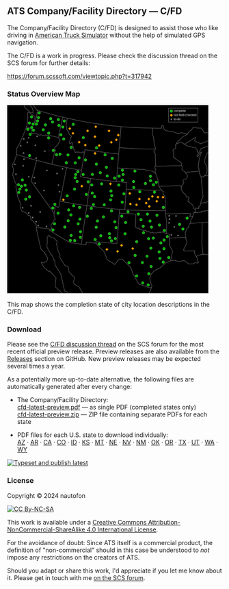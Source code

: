 ## ATS Company/Facility Directory — C/FD

The Company/Facility Directory (C/FD) is designed to assist those who like
driving in [American Truck Simulator](https://americantrucksimulator.com/)
without the help of simulated GPS navigation.

The C/FD is a work in progress. Please check the discussion thread on the
SCS forum for further details:

https://forum.scssoft.com/viewtopic.php?t=317942

### Status Overview Map

<a href="https://github.com/nautofon/cfd/blob/main/status%20map%20C:FD.svg"><img src="https://github.com/nautofon/cfd/raw/main/status%20map%20C%3AFD.svg?sanitize=true" height="440" alt="Status map C/FD" /></a>

This map shows the completion state of city location descriptions in the C/FD.

### Download

Please see the [C/FD discussion thread](https://forum.scssoft.com/viewtopic.php?t=317942)
on the SCS forum for the most recent official preview release.
Preview releases are also available from the
[Releases](https://github.com/nautofon/cfd/releases) section on GitHub.
New preview releases may be expected several times a year.

As a potentially more up-to-date alternative, the following files are automatically generated after every change:

* The Company/Facility Directory:  
    [cfd-latest-preview.pdf](https://nautofon.github.io/cfd/cfd-latest-preview.pdf)
    — as single PDF (completed states only)  
    [cfd-latest-preview.zip](https://nautofon.github.io/cfd/cfd-latest-preview.zip)
    — ZIP file containing separate PDFs for each state

* PDF files for each U.S. state to download individually:  
    [AZ](https://nautofon.github.io/cfd/cfd-latest-preview-az.pdf)
    · [AR](https://nautofon.github.io/cfd/cfd-latest-preview-ar.pdf)
    · [CA](https://nautofon.github.io/cfd/cfd-latest-preview-ca.pdf)
    · [CO](https://nautofon.github.io/cfd/cfd-latest-preview-co.pdf)
    · [ID](https://nautofon.github.io/cfd/cfd-latest-preview-id.pdf)
    · [KS](https://nautofon.github.io/cfd/cfd-latest-preview-ks.pdf)
    · [MT](https://nautofon.github.io/cfd/cfd-latest-preview-mt.pdf)
    · [NE](https://nautofon.github.io/cfd/cfd-latest-preview-ne.pdf)
    · [NV](https://nautofon.github.io/cfd/cfd-latest-preview-nv.pdf)
    · [NM](https://nautofon.github.io/cfd/cfd-latest-preview-nm.pdf)
    · [OK](https://nautofon.github.io/cfd/cfd-latest-preview-ok.pdf)
    · [OR](https://nautofon.github.io/cfd/cfd-latest-preview-or.pdf)
    · [TX](https://nautofon.github.io/cfd/cfd-latest-preview-tx.pdf)
    · [UT](https://nautofon.github.io/cfd/cfd-latest-preview-ut.pdf)
    · [WA](https://nautofon.github.io/cfd/cfd-latest-preview-wa.pdf)
    · [WY](https://nautofon.github.io/cfd/cfd-latest-preview-wy.pdf)

[![Typeset and publish latest](https://github.com/nautofon/cfd/actions/workflows/publish.yml/badge.svg)](https://github.com/nautofon/cfd/actions/workflows/publish.yml)

### License

Copyright © 2024 nautofon

[![CC By-NC-SA](https://i.creativecommons.org/l/by-nc-sa/4.0/88x31.png)](http://creativecommons.org/licenses/by-nc-sa/4.0/)

This work is available under a [Creative Commons Attribution-NonCommercial-ShareAlike 4.0 International License](http://creativecommons.org/licenses/by-nc-sa/4.0/).

For the avoidance of doubt: Since ATS itself is a commercial product,
the definition of "non-commercial" should in this case be understood
to *not* impose any restrictions on the creators of ATS.

Should you adapt or share this work, I'd appreciate if you let me know
about it. Please get in touch with me
[on the SCS forum](https://forum.scssoft.com/viewtopic.php?t=317942).

<!--
#### Limitations of the license's applicability

Copyright and database law has some statutory exceptions (that may
differ by jurisdiction). If the law says whatever you want to do is
allowed, then obviously licenses needn't bother you. You do still need
to have legal reasoning though.

As you will have noticed, the C/FD largely constitutes a recording of
*facts*. Since copyright only protects *creative* activities, facts are
not copyrighted. However, the way in which the facts are systematically
presented in the C/FD *is* the result of a creative effort which also
has taken a significant investment of time to assemble. As such, the
C/FD *is* covered by copyright and related rights, even though the
pure facts it describes are not.

To free yourself from any C/FD license issues, you could always create
your own *truly independent* description of those facts, i.e. without
using or referencing the C/FD at all. Such independent works *will*
differ from each other in ways easy to detect for an expert. So it would
be possible to tell whether you copied from the C/FD (and are thus bound
by the CC By-NC-SA license terms), or whether your work is in fact the
result of an independent creative effort.

In 2022, I've made some of the content which later was added to the C/FD
available for reuse elsewhere. That content might perhaps be a possible
starting point for such an independent work. It still remains available
today under a slightly less restrictive license, but it's not maintained
by me and will likely become increasingly outdated as time passes. See
["User:Nautofon" on Fandom](https://truck-simulator.fandom.com/wiki/User:Nautofon)
for details.

Finally, if nothing else fits, asking me for an individual exception may
be a viable option. Feel free to get in touch.
-->
